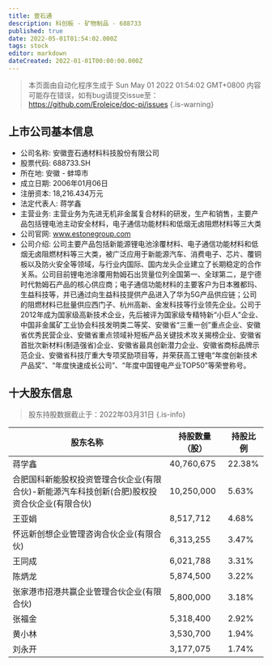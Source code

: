 ```yaml
---
title: 壹石通
description: 科创板 - 矿物制品 - 688733
published: true
date: 2022-05-01T01:54:02.000Z
tags: stock
editor: markdown
dateCreated: 2022-01-01T00:00:00.000Z
---
```


> 本页面由自动化程序生成于 Sun May 01 2022 01:54:02 GMT+0800
> 内容可能存在错误，如有bug请提交issue至：https://github.com/Eroleice/doc-pi/issues
{.is-warning}

## 上市公司基本信息
- 公司名称: 安徽壹石通材料科技股份有限公司
- 股票代码: 688733.SH
- 所在地: 安徽 - 蚌埠市
- 成立日期: 2006年01月06日
- 注册资本: 18,216.434万元
- 法定代表人: 蒋学鑫
- 主营业务: 主营业务为先进无机非金属复合材料的研发，生产和销售，主要产品包括锂电池主动安全材料，电子通信功能材料和低烟无卤阻燃材料等三大类
- 公司官网: www.estonegroup.com
- 公司介绍: 公司主要产品包括新能源锂电池涂覆材料、电子通信功能材料和低烟无卤阻燃材料等三大类，被广泛应用于新能源汽车、消费电子、芯片、覆铜板以及防火安全等领域，与行业内国际、国内龙头企业建立了长期稳定的合作关系。公司目前锂电池涂覆用勃姆石出货量位列全国第一、全球第二，是宁德时代勃姆石产品的核心供应商；电子通信功能材料的主要客户为日本雅都玛、生益科技等，并已通过向生益科技提供产品进入了华为5G产品供应链；公司的阻燃材料已批量供应西门子、杭州高新、金发科技等行业领先企业。公司于2012年成为国家级高新技术企业，先后被评为国家级专精特新“小巨人”企业、中国非金属矿工业协会科技发明类二等奖、安徽省“三重一创”重点企业、安徽省优秀民营企业、安徽省重点领域补短板产品关键技术攻关揭榜企业、安徽省首批次新材料(制造强省)企业、安徽省最具创新潜力企业、安徽省商标品牌示范企业、安徽省科技厅重大专项奖励项目等，并荣获高工锂电“年度创新技术产品奖”、“年度快速成长公司”、“年度中国锂电产业TOP50”等荣誉称号。


## 十大股东信息
> 股东持股数据截止于：2022年03月31日
{.is-info}

| 股东名称 | 持股数量（股） | 持股比例 |
| --- | --- | --- |
| 蒋学鑫 | 40,760,675 | 22.38% |
| 合肥国科新能股权投资管理合伙企业(有限合伙)-新能源汽车科技创新(合肥)股权投资合伙企业(有限合伙) | 10,250,000 | 5.63% |
| 王亚娟 | 8,517,712 | 4.68% |
| 怀远新创想企业管理咨询合伙企业(有限合伙) | 6,313,255 | 3.47% |
| 王同成 | 6,021,788 | 3.31% |
| 陈炳龙 | 5,874,500 | 3.22% |
| 张家港市招港共赢企业管理合伙企业(有限合伙) | 5,800,000 | 3.18% |
| 张福金 | 5,318,400 | 2.92% |
| 黄小林 | 3,530,700 | 1.94% |
| 刘永开 | 3,177,075 | 1.74% |




